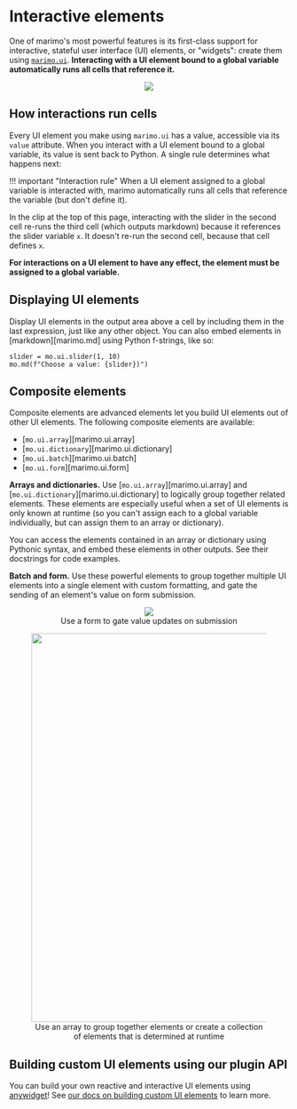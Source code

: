 # Interactive elements

One of marimo's most powerful features is its first-class support for
interactive, stateful user interface (UI) elements, or "widgets": create them using
[`marimo.ui`](../api/inputs/index.md). **Interacting with a UI element bound to a
global variable automatically runs all cells that reference it.**

<div align="center">
<figure>
<img src="/_static/readme-ui.gif"/>
</figure>
</div>

## How interactions run cells

Every UI element you make using `marimo.ui` has a value, accessible via its
`value` attribute. When you interact with a UI element bound to a global
variable, its value is sent back to Python. A single rule determines what
happens next:

!!! important "Interaction rule"
    When a UI element assigned to a global variable is interacted with, marimo
    automatically runs all cells that reference the variable (but don't define it).

In the clip at the top of this page, interacting with the slider in the
second cell re-runs the third cell (which outputs markdown) because it
references the slider variable `x`. It doesn't re-run the second cell, because
that cell defines `x`.

**For interactions on a UI element to have any effect, the element must be
assigned to a global variable.**

## Displaying UI elements

Display UI elements in the output area above a cell by including them in the
last expression, just like any other object. You can also embed elements
in [markdown][marimo.md] using Python f-strings, like so:

```python3
slider = mo.ui.slider(1, 10)
mo.md(f"Choose a value: {slider})")
```

## Composite elements

Composite elements are advanced elements let you build UI elements out of other
UI elements. The following composite elements are available:

- [`mo.ui.array`][marimo.ui.array]
- [`mo.ui.dictionary`][marimo.ui.dictionary]
- [`mo.ui.batch`][marimo.ui.batch]
- [`mo.ui.form`][marimo.ui.form]

**Arrays and dictionaries.**
Use [`mo.ui.array`][marimo.ui.array] and
[`mo.ui.dictionary`][marimo.ui.dictionary] to logically group together related
elements. These elements are especially useful when a set of UI elements is
only known at runtime (so you can't assign each to a global variable
individually, but can assign them to an array or dictionary).

You can access the elements contained in an array or dictionary using
Pythonic syntax, and embed these elements in other outputs. See their docstrings
for code examples.

**Batch and form.**
Use these powerful elements to group together multiple UI elements into a
single element with custom formatting, and gate the sending of an element's
value on form submission.

<div align="center">
<figure>
<img src="/_static/readme-ui-form.gif"/>
<figcaption>Use a form to gate value updates on submission</figcaption>
</figure>
</div>

<div align="center">
<figure>
<img src="/_static/array.png" width="700px"/>
<figcaption>Use an array to group together elements or create a collection of elements that is determined at runtime</figcaption>
</figure>
</div>

## Building custom UI elements using our plugin API

You can build your own reactive and interactive UI elements using
[anywidget](https://github.com/manzt/anywidget)! See [our docs on
building custom UI elements](../guides/integrating_with_marimo/custom_ui_plugins.md) to learn more.
